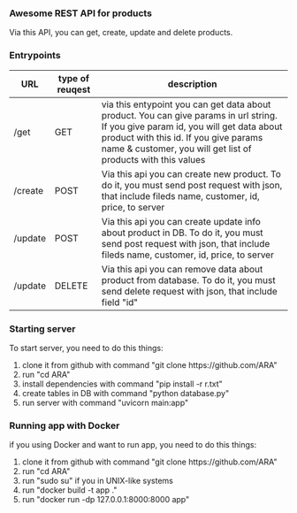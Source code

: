 ### Awesome REST API for products

Via this API, you can get, create, update and delete products. 

### Entrypoints

| URL      | type of reuqest | description |
|----------|-----------------|-------------|
| /get     | GET             |via this entypoint you can get data about product. You can give params in url string. If you give param id, you will get data about product with this id. If you give params name & customer, you will get list of products with this values|
|/create |POST |Via this api you can create new product. To do it, you must send post request with json, that include fileds name, customer, id, price, to server|
|/update| POST| Via this api you can create update info about product in DB. To do it, you must send post request with json, that include fileds name, customer, id, price, to server|
|/update| DELETE| Via this api you can remove data about product from database. To  do it, you must send delete request with json, that include field "id"|

### Starting server

To start server, you need to  do this things:
<ol>

<li> clone it from github with command "git clone https://github.com/ARA"</li>

<li>run "cd ARA"</li>

<li>install dependencies with command "pip install -r r.txt"</li>
<li>create tables in DB  with command "python database.py"
<li>
run server with command "uvicorn main:app"
</li>

</ol>

### Running app with Docker

if you using Docker and want to run app, you need to do this things:

<ol>

<li> clone it from github with command "git clone https://github.com/ARA"</li>

<li>run "cd ARA"</li>

<li>run "sudo su" if you in UNIX-like systems

<li>run "docker build -t app ."</li>
<li>run "docker run -dp 127.0.0.1:8000:8000 app"


</ol>